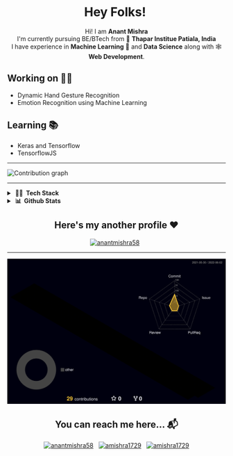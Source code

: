 <h1 align = "center">Hey Folks!  <img src = "https://github.com/Anant-mishra1729/Anant-mishra1729/blob/main/wave.gif" alt = "" width = "30"/></h2>

<p align = "center">
  Hi! I am <b>Anant Mishra</b> <br>I'm currently pursuing BE/BTech from 🏫 <b>Thapar Institue Patiala, India</b><br/>
  I have experience in <b>Machine Learning</b> 🧠 and <b>Data Science</b> along with 🕸️ <b>Web Development</b>.  

## Working on 👷‍♂️
* Dynamic Hand Gesture Recognition
* Emotion Recognition using Machine Learning  
  
## Learning 📚
* Keras and Tensorflow
* TensorflowJS

<hr/>
  <img src = "https://activity-graph.herokuapp.com/graph?username=amish-1729&theme=one-dark&hide_border=true" alt = "Contribution graph"/>
<hr/>
  
<details>
  <summary><b>&nbsp;👨‍💻 &nbsp;Tech Stack</b></summary>
  
<!--   Languages -->
<h2 align="left">ʟᴀɴɢᴜᴀɢᴇꜱ</h2>
<p align ="left">
<img src = "https://raw.githubusercontent.com/devicons/devicon/master/icons/c/c-original.svg" height = "40">&nbsp;&nbsp;
<img src = "https://raw.githubusercontent.com/devicons/devicon/master/icons/cplusplus/cplusplus-original.svg" width = "40" height = "40">&nbsp;&nbsp;
<a href="https://www.python.org" target="_blank"> <img src="https://raw.githubusercontent.com/devicons/devicon/master/icons/python/python-original.svg" alt="python" width="40" height="40"/> </a>&nbsp;
<a href="https://developer.mozilla.org/en-US/docs/Web/JavaScript" target="_blank"> <img src="https://raw.githubusercontent.com/devicons/devicon/master/icons/javascript/javascript-original.svg" alt="javascript" width="35" height="35"/> </a>&nbsp;&nbsp;
<img src = "https://raw.githubusercontent.com/devicons/devicon/master/icons/html5/html5-original-wordmark.svg" width = "40" height = "40">&nbsp;&nbsp;
<a href="https://www.w3schools.com/css/" target="_blank"> <img src="https://raw.githubusercontent.com/devicons/devicon/master/icons/css3/css3-original-wordmark.svg" alt="css3" width="40" height="40"/> </a> 
  <img src="https://github-readme-stats.vercel.app/api/top-langs?username=amish-1729&show_icons=true&locale=en&layout=compact&theme=onedark&hide_border=true"
alt="Anant-mishra1729" align = "right"/>
 </p>

<h2 align="left">ꜰʀᴀᴍᴇᴡᴏʀᴋꜱ ᴀɴᴅ ᴛᴏᴏʟꜱ</h2>
<p align ="left">
<a href="https://reactjs.org/" target="_blank"> <img src="https://img.shields.io/badge/React-20232A?style=for-the-badge&logo=react&logoColor=61DAFB" alt="react" width="100" height="30"/> </a>
<a href="https://expressjs.com" target="_blank"> <img src="https://img.shields.io/badge/express-000000?style=for-the-badge&logo=express&logoColor=white5" alt="express" width="100" height="30"/> </a> <a href="https://git-scm.com/" target="_blank"></a>
<a href="https://nodejs.org" target="_blank"> <img src="https://img.shields.io/badge/Node.js-339933?style=for-the-badge&logo=nodedotjs&logoColor=white" alt="nodejs" width="100" height="30"/> </a>
<a href="https://www.djangoproject.com/" target="_blank" > <img src="https://img.shields.io/badge/Django-092E20?style=for-the-badge&logo=django&logoColor=green" alt="django" width="100" height="30"/></a>
<a href="https://opencv.org/" target="_blank" > <img src="https://img.shields.io/badge/OpenCV-27338e?style=for-the-badge&logo=OpenCV&logoColor=white" alt="django" width="100" height="30"/></a>
<a href="https://www.mongodb.com/" target="_blank"> <img src="https://img.shields.io/badge/MongoDB-white?style=for-the-badge&logo=mongodb&logoColor=4EA94B" alt="mongodb" width="100" height="30"/> </a>
</p>
</details>

<details>
  <summary><b>&nbsp;📊 &nbsp;Github Stats</b></summary>
<br>
<p align = "center">
<img src="https://github-readme-stats.vercel.app/api?username=amish-1729&show_icons=true&theme=onedark&hide_border=true" alt="Anant-mishra1729" width = "49%"/>
<img src="https://github-readme-streak-stats.herokuapp.com?user=amish-1729&theme=onedark&hide_border=true&date_format=M%20j%5B%2C%20Y%5D" alt="Anant-mishra1729" width = "49%"/>
</p>
</details>
<h2 align = "center">Here's my another profile ❤️</h2>
<p align = "center">
<a href="https://github.com/Anant-mishra1729" target="blank"><img align="center" src="https://img.shields.io/badge/Github-282c34?style=for-the-badge&logo=github&logoColor=white" alt="anantmishra58" height="45" width="130" /></a>&nbsp;&nbsp;
<hr/>

![contributions](profile-3d-contrib/profile-night-rainbow.svg)

<h2 align = "center">You can reach me here... 📬</h2> 
  <p align = "center">
<a href="https://instagram.com/anantmishra58" target="blank"><img align="center" src="https://img.shields.io/badge/Instagram-282c34?style=for-the-badge&logo=instagram&logoColor=white" alt="anantmishra58" height="27" width="115" /></a>&nbsp;&nbsp;
<a href="https://www.linkedin.com/in/anant-mishra-886912212" target="blank"><img align="center" src="https://img.shields.io/badge/LinkedIn-282c34?style=for-the-badge&logo=linkedin&logoColor=white" alt="amishra1729" height="27" width="115" /></a>&nbsp;&nbsp;
<a href="https://twitter.com/anant1729" target="blank"><img align="center" src="https://img.shields.io/badge/Twitter-282c34?style=for-the-badge&logo=twitter&logoColor=white" alt="amishra1729" height="27" width="115" /></a>
</p>


<!---
CREDITS :
  https://github.com/DenverCoder1/github-readme-streak-stats
  https://octodex.github.com/labtocat/
  https://github.com/Ashutosh00710/github-readme-activity-graph
  https://github.com/anuraghazra/github-readme-stats
  https://shields.io/
-->
